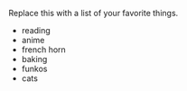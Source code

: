 Replace this with a list of your favorite things.
- reading
- anime
- french horn
- baking
- funkos
- cats
